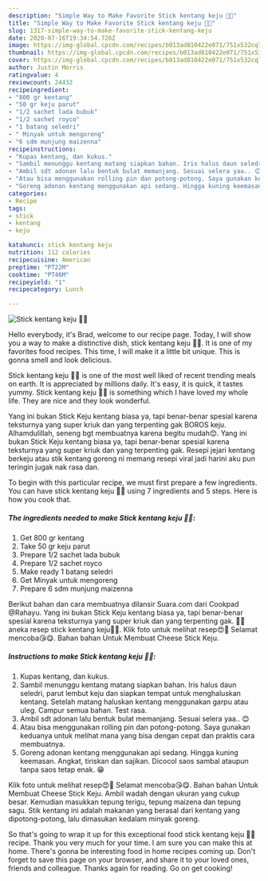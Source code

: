```yaml
---
description: "Simple Way to Make Favorite Stick kentang keju 🥔🧀"
title: "Simple Way to Make Favorite Stick kentang keju 🥔🧀"
slug: 1317-simple-way-to-make-favorite-stick-kentang-keju
date: 2020-07-16T19:34:54.726Z
image: https://img-global.cpcdn.com/recipes/b013ad810422e071/751x532cq70/stick-kentang-keju-🥔🧀-foto-resep-utama.jpg
thumbnail: https://img-global.cpcdn.com/recipes/b013ad810422e071/751x532cq70/stick-kentang-keju-🥔🧀-foto-resep-utama.jpg
cover: https://img-global.cpcdn.com/recipes/b013ad810422e071/751x532cq70/stick-kentang-keju-🥔🧀-foto-resep-utama.jpg
author: Justin Morris
ratingvalue: 4
reviewcount: 24432
recipeingredient:
- "800 gr kentang"
- "50 gr keju parut"
- "1/2 sachet lada bubuk"
- "1/2 sachet royco"
- "1 batang seledri"
- " Minyak untuk mengoreng"
- "6 sdm munjung maizenna"
recipeinstructions:
- "Kupas kentang, dan kukus."
- "Sambil menunggu kentang matang siapkan bahan. Iris halus daun seledri, parut lembut keju dan siapkan tempat untuk menghaluskan kentang. Setelah matang haluskan kentang menggunakan garpu atau uleg. Campur semua bahan. Test rasa."
- "Ambil sdt adonan lalu bentuk bulat memanjang. Sesuai selera yaa.. 😊"
- "Atau bisa menggunakan rolling pin dan potong-potong. Saya gunakan keduanya untuk melihat mana yang bisa dengan cepat dan praktis cara membuatnya."
- "Goreng adonan kentang menggunakan api sedang. Hingga kuning keemasan. Angkat, tiriskan dan sajikan. Dicocol saos sambal ataupun tanpa saos tetap enak. 😁"
categories:
- Recipe
tags:
- stick
- kentang
- keju

katakunci: stick kentang keju 
nutrition: 112 calories
recipecuisine: American
preptime: "PT22M"
cooktime: "PT46M"
recipeyield: "1"
recipecategory: Lunch

---
```



![Stick kentang keju 🥔🧀](https://img-global.cpcdn.com/recipes/b013ad810422e071/751x532cq70/stick-kentang-keju-🥔🧀-foto-resep-utama.jpg)

Hello everybody, it's Brad, welcome to our recipe page. Today, I will show you a way to make a distinctive dish, stick kentang keju 🥔🧀. It is one of my favorites food recipes. This time, I will make it a little bit unique. This is gonna smell and look delicious.

Stick kentang keju 🥔🧀 is one of the most well liked of recent trending meals on earth. It is appreciated by millions daily. It's easy, it is quick, it tastes yummy. Stick kentang keju 🥔🧀 is something which I have loved my whole life. They are nice and they look wonderful.

Yang ini bukan Stick Keju kentang biasa ya, tapi benar-benar spesial karena teksturnya yang super kriuk dan yang terpenting gak BOROS keju. Alhamdulillah, seneng bgt membuatnya karena begitu mudah😊. Yang ini bukan Stick Keju kentang biasa ya, tapi benar-benar spesial karena teksturnya yang super kriuk dan yang terpenting gak. Resepi jejari kentang berkeju atau stik kentang goreng ni memang resepi viral jadi harini aku pun teringin jugak nak rasa dan.


To begin with this particular recipe, we must first prepare a few ingredients. You can have stick kentang keju 🥔🧀 using 7 ingredients and 5 steps. Here is how you cook that.

<!--inarticleads1-->

##### The ingredients needed to make Stick kentang keju 🥔🧀:

1. Get 800 gr kentang
1. Take 50 gr keju parut
1. Prepare 1/2 sachet lada bubuk
1. Prepare 1/2 sachet royco
1. Make ready 1 batang seledri
1. Get  Minyak untuk mengoreng
1. Prepare 6 sdm munjung maizenna


Berikut bahan dan cara membuatnya dilansir Suara.com dari Cookpad @Rahayu. Yang ini bukan Stick Keju kentang biasa ya, tapi benar-benar spesial karena teksturnya yang super kriuk dan yang terpenting gak. 🥔🍟aneka resep stick kentang keju🍟🥔. Klik foto untuk melihat resep😍🥰 Selamat mencoba😘😋. Bahan bahan Untuk Membuat Cheese Stick Keju. 

<!--inarticleads2-->

##### Instructions to make Stick kentang keju 🥔🧀:

1. Kupas kentang, dan kukus.
1. Sambil menunggu kentang matang siapkan bahan. Iris halus daun seledri, parut lembut keju dan siapkan tempat untuk menghaluskan kentang. Setelah matang haluskan kentang menggunakan garpu atau uleg. Campur semua bahan. Test rasa.
1. Ambil sdt adonan lalu bentuk bulat memanjang. Sesuai selera yaa.. 😊
1. Atau bisa menggunakan rolling pin dan potong-potong. Saya gunakan keduanya untuk melihat mana yang bisa dengan cepat dan praktis cara membuatnya.
1. Goreng adonan kentang menggunakan api sedang. Hingga kuning keemasan. Angkat, tiriskan dan sajikan. Dicocol saos sambal ataupun tanpa saos tetap enak. 😁


Klik foto untuk melihat resep😍🥰 Selamat mencoba😘😋. Bahan bahan Untuk Membuat Cheese Stick Keju. Ambil wadah dengan ukuran yang cukup besar. Kemudian masukkan tepung terigu, tepung maizena dan tepung sagu. Stik kentang ini adalah makanan yang berasal dari kentang yang dipotong-potong, lalu dimasukan kedalam minyak goreng. 

So that's going to wrap it up for this exceptional food stick kentang keju 🥔🧀 recipe. Thank you very much for your time. I am sure you can make this at home. There's gonna be interesting food in home recipes coming up. Don't forget to save this page on your browser, and share it to your loved ones, friends and colleague. Thanks again for reading. Go on get cooking!
